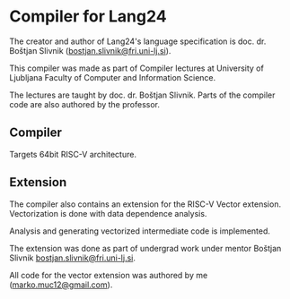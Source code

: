 # Compiler for Lang24

The creator and author of Lang24's language specification is doc. dr. Boštjan Slivnik (bostjan.slivnik@fri.uni-lj.si).

This compiler was made as part of Compiler lectures at University of Ljubljana Faculty of Computer and Information
Science.

The lectures are taught by doc. dr. Boštjan Slivnik. Parts of the compiler code are also authored by the professor.

## Compiler

Targets 64bit RISC-V architecture.

## Extension

The compiler also contains an extension for the RISC-V Vector extension. Vectorization is done with data dependence
analysis.

Analysis and generating vectorized intermediate code is implemented.

The extension was done as part of undergrad work under mentor Boštjan Slivnik bostjan.slivnik@fri.uni-lj.si.

All code for the vector extension was authored by me (marko.muc12@gmail.com).